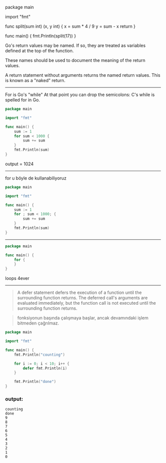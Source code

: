 package main

import "fmt"

func split(sum int) (x, y int) {
	x = sum * 4 / 9
	y = sum - x
	return
}

func main() {
	fmt.Println(split(17))
}


Go's return values may be named. If so, they are treated as variables defined at the top of the function.

These names should be used to document the meaning of the return values.

A return statement without arguments returns the named return values. This is known as a "naked" return.



-------------

For is Go's "while"
At that point you can drop the semicolons: C's while is spelled for in Go.


```go
package main

import "fmt"

func main() {
	sum := 1
	for sum < 1000 {
		sum += sum
	}
	fmt.Println(sum)
}
```

output = 1024



--------


for u böyle de kullanabiliyoruz


```go
package main

import "fmt"

func main() {
	sum := 1
	for ; sum < 1000; {
		sum += sum
	}
	fmt.Println(sum)
}

```


------


```go
package main

func main() {
	for {
	}
}
```

loops 4ever

------

> A defer statement defers the execution of a function until the surrounding function returns.
The deferred call's arguments are evaluated immediately, but the function call is not executed until the surrounding function returns.

>fonksiyonun başında çalışmaya başlar, ancak devamındaki işlem bitmeden çağrılmaz.





```go
package main

import "fmt"

func main() {
	fmt.Println("counting")

	for i := 0; i < 10; i++ {
		defer fmt.Println(i)
	}

	fmt.Println("done")
}

```

### output:

```
counting
done
9
8
7
6
5
4
3
2
1
0
```
